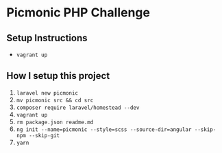 # Picmonic PHP Challenge

## Setup Instructions

- `vagrant up`

## How I setup this project

1. `laravel new picmonic`
2. `mv picmonic src && cd src`
3. `composer require laravel/homestead --dev`
4. `vagrant up`
5. `rm package.json readme.md`
5. `ng init --name=picmonic --style=scss --source-dir=angular --skip-npm --skip-git`
6. `yarn`